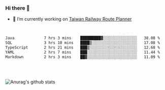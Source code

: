 ### Hi there 👋

- 🔭 I’m currently working on [Taiwan Railway Route Planner](https://github.com/Taiwan-Railway-Route-Planner)

<br/>

<!--START_SECTION:waka-->

```txt
Java             7 hrs 3 mins    █████████▓░░░░░░░░░░░░░░░   38.08 %
SQL              3 hrs 10 mins   ████▒░░░░░░░░░░░░░░░░░░░░   17.08 %
TypeScript       2 hrs 21 mins   ███▒░░░░░░░░░░░░░░░░░░░░░   12.68 %
YAML             2 hrs 7 mins    ███░░░░░░░░░░░░░░░░░░░░░░   11.44 %
Markdown         2 hrs 3 mins    ██▓░░░░░░░░░░░░░░░░░░░░░░   11.09 %
```

<!--END_SECTION:waka-->

<br/>
<br/>

![Anurag's github stats](https://github-readme-stats.vercel.app/api?username=DepickereSven&show_icons=true&theme=tokyonight)



<!--
**DepickereSven/DepickereSven** is a ✨ _special_ ✨ repository because its `README.md` (this file) appears on your GitHub profile.

Here are some ideas to get you started:

- 🔭 I’m currently working on ...
- 🌱 I’m currently learning ...
- 👯 I’m looking to collaborate on ...
- 🤔 I’m looking for help with ...
- 💬 Ask me about ...
- 📫 How to reach me: ...
- 😄 Pronouns: ...
- ⚡ Fun fact: ...
-->

